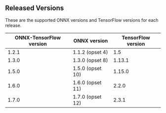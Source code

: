 ## Released Versions

These are the supported ONNX versions and TensorFlow versions for each release.

ONNX-TensorFlow version|ONNX version|TensorFlow version
-----------------------|------------|------------------
1.2.1|1.1.2 (opset 4)|1.5
1.3.0|1.3.0 (opset 8)|1.13.1
1.5.0|1.5.0 (opset 10)|1.15.0
1.6.0|1.6.0 (opset 11)|2.2.0
1.7.0|1.7.0 (opset 12)|2.3.1
